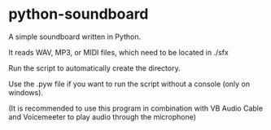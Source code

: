 # python-soundboard
A simple soundboard written in Python.

It reads WAV, MP3, or MIDI files, which need to be located in ./sfx

Run the script to automatically create the directory.

Use the .pyw file if you want to run the script without a console (only on windows).

(It is recommended to use this program in combination with VB Audio Cable and Voicemeeter to play audio through the microphone)
